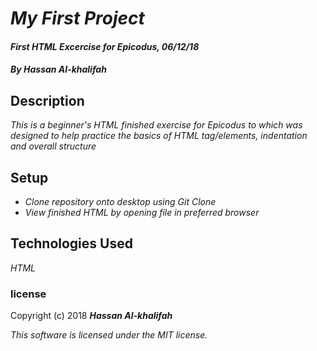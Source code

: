 # _My First Project_

#### _First HTML Excercise for Epicodus, 06/12/18_

#### **_By Hassan Al-khalifah_**

## Description

_This is a beginner's HTML finished exercise for Epicodus to which was designed to help practice the basics of HTML tag/elements, indentation and overall structure_

## Setup

* _Clone repository onto desktop using Git Clone_
* _View finished HTML by opening file in preferred browser_

## Technologies Used

_HTML_

### license

Copyright (c) 2018 **_Hassan Al-khalifah_**

_This software is licensed under the MIT license._
